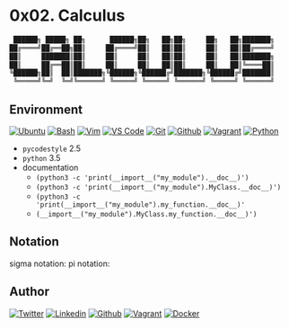 # 0x02. Calculus

```python
 ██████╗ █████╗ ██╗      ██████╗██╗   ██╗██╗     ██╗   ██╗███████╗
██╔════╝██╔══██╗██║     ██╔════╝██║   ██║██║     ██║   ██║██╔════╝
██║     ███████║██║     ██║     ██║   ██║██║     ██║   ██║███████╗
██║     ██╔══██║██║     ██║     ██║   ██║██║     ██║   ██║╚════██║
╚██████╗██║  ██║███████╗╚██████╗╚██████╔╝███████╗╚██████╔╝███████║
 ╚═════╝╚═╝  ╚═╝╚══════╝ ╚═════╝ ╚═════╝ ╚══════╝ ╚═════╝ ╚══════╝
```

## Environment
[![Ubuntu](https://img.shields.io/static/v1?label=&message=Ubuntu&color=E95420&logo=Ubuntu&logoColor=E95420&labelColor=2F333A)](https://ubuntu.com/)<!-- ubuntu -->
[![Bash](https://img.shields.io/static/v1?label=&message=GNU%20Bash&color=4EAA25&logo=GNU%20Bash&logoColor=4EAA25&labelColor=2F333A)](https://www.gnu.org/software/bash/)<!-- bash -->
[![Vim](https://img.shields.io/static/v1?label=&message=Vim&color=019733&logo=Vim&logoColor=019733&labelColor=2F333A)](https://www.vim.org/)<!-- vim -->
[![VS Code](https://img.shields.io/static/v1?label=&message=Visual%20Studio%20Code&color=007ACC&logo=Visual%20Studio%20Code&logoColor=007ACC&labelColor=2F333A)](https://code.visualstudio.com/)<!-- vs code -->
[![Git](https://img.shields.io/static/v1?label=&message=Git&color=F05032&logo=Git&logoColor=F05032&labelColor=2F333A)](https://git-scm.com/)<!-- git -->
[![Github](https://img.shields.io/static/v1?label=&message=GitHub&color=181717&logo=GitHub&logoColor=f2f2f2&labelColor=2F333A)](https://github.com)<!-- github -->
[![Vagrant](https://img.shields.io/static/v1?label=&message=Vagrant&color=1868F2&logo=vagrant&labelColor=2F333A)](https://app.vagrantup.com/)<!-- vagrant -->
[![Python](https://img.shields.io/static/v1?label=&message=Python&color=FFD43B&logo=python&logoColor=3776AB&labelColor=2F333A)](https://www.python.org)<!-- python-->

- `pycodestyle` 2.5
- `python` 3.5
- documentation
  - `(python3 -c 'print(__import__("my_module").__doc__)')`
  - `(python3 -c 'print(__import__("my_module").MyClass.__doc__)')`
  - `(python3 -c 'print(__import__("my_module").my_function.__doc__)'`
  - `(__import__("my_module").MyClass.my_function.__doc__)')`

## Notation

sigma notation:
pi notation:

## Author
<!-- twitter -->
[![Twitter](https://img.shields.io/twitter/follow/ralex_uy?style=social)](https://twitter.com/ralex_uy) <!-- linkedin --> [![Linkedin](https://img.shields.io/badge/LinkedIn-+23K-blue?style=social&logo=linkedin)](https://www.linkedin.com/in/ronald-rivero/) <!-- github --> [![Github](https://img.shields.io/github/followers/ralexrivero?style=social)](https://github.com/ralexrivero/) <!-- vagrant --> [![Vagrant](https://img.shields.io/static/v1?label=&message=Vagrant%20Profile&color=1868F2&logo=vagrant&labelColor=2F333A)](https://app.vagrantup.com/ralexrivero) <!-- docker --> [![Docker](https://img.shields.io/static/v1?label=&message=Docker%20Profile&color=2496ED&logo=Docker&labelColor=2F333A)](https://hub.docker.com/u/ralexrivero)
